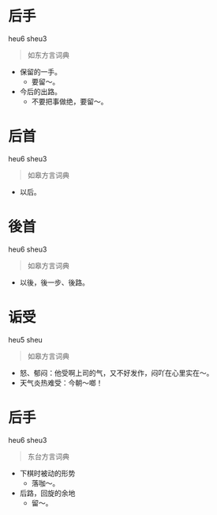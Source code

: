 # 后手
heu6 sheu3
> 如东方言词典
- 保留的一手。
  - 要留～。
- 今后的出路。
  - 不要把事做绝，要留～。

# 后首
heu6 sheu3
> 如皋方言词典
- 以后。

# 後首
heu6 sheu3
> 如皋方言词典
- 以後，後一步、後路。

# 诟受
heu5 sheu
> 如皋方言词典
- 怒、郁闷：他受啊上司的气，又不好发作，闷吖在心里实在～。
- 天气炎热难受：今朝～啷！

# 后手
heu6 sheu3
> 东台方言词典
- 下棋时被动的形势
  - 落咖～。
- 后路，回旋的余地
  - 留～。
